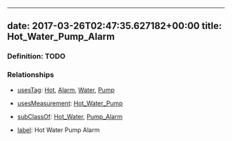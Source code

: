 
---
date: 2017-03-26T02:47:35.627182+00:00
title: Hot_Water_Pump_Alarm
---
### Definition: TODO

### Relationships

* [usesTag](https://brickschema.org/schema/1.0/BrickFrame#usesTag): [Hot](https://brickschema.org/schema/1.0/BrickTag#Hot), [Alarm](https://brickschema.org/schema/1.0/BrickTag#Alarm), [Water](https://brickschema.org/schema/1.0/BrickTag#Water), [Pump](https://brickschema.org/schema/1.0/BrickTag#Pump)

* [usesMeasurement](https://brickschema.org/schema/1.0/BrickFrame#usesMeasurement): [Hot_Water_Pump](https://brickschema.org/schema/1.0/Brick#Hot_Water_Pump)

* [subClassOf](http://www.w3.org/2000/01/rdf-schema#subClassOf): [Hot_Water](https://brickschema.org/schema/1.0/Brick#Hot_Water), [Pump_Alarm](https://brickschema.org/schema/1.0/Brick#Pump_Alarm)

* [label](http://www.w3.org/2000/01/rdf-schema#label): Hot Water Pump Alarm
